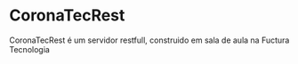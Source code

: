 # CoronaTecRest
CoronaTecRest é um servidor restfull, construido em sala de aula na Fuctura Tecnologia
